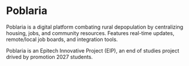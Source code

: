 # Poblaria

Poblaria is a digital platform combating rural depopulation by centralizing housing, jobs, and community resources. Features real-time updates, remote/local job boards, and integration tools.

Poblaria is an Epitech Innovative Project (EIP), an end of studies project drived by promotion 2027 students.

